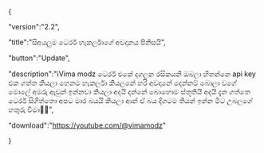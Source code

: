{

 "version":"2.2",

 "title":"සිඅයලුම ටෙරර් හැකර්ලාගේ අවදානය පිනිසයි",

 "button":"Update",

 "description":"ℹ️Vima modz
ටෙරර් එකේ දගලන රසිකයනි ඔබලා හිතන්නෙ api key එක ගත්ත කියලා හෙනම හැකර්ලා කියලනේ හරි අවදානේ දෙන්නම් බොලා වගේ මොලේ අමරු ඇවුන් ඉන්නවා කියලා අදයි දන්නේ බොහොම ස්තූතියි අදයි දැන ගත්තෙ ටෙරර් සිගිත්තො අපට මාර බයයි කියලා ආන් ඒ බය දිගටම තියන් ඉන්න මීට උබලගේ හතුරු විමා🤣🤣",

 "download":"https://youtube.com/@vimamodz"

}
